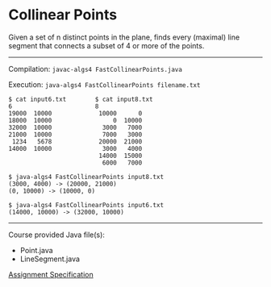# Collinear Points
Given a set of n distinct points in the plane, finds every (maximal) line segment that connects a subset of 4 or more of the points.

---

Compilation: `javac-algs4 FastCollinearPoints.java`

Execution: `java-algs4 FastCollinearPoints filename.txt`

```
$ cat input6.txt        $ cat input8.txt
6                       8
19000  10000             10000      0
18000  10000                 0  10000
32000  10000              3000   7000
21000  10000              7000   3000
 1234   5678             20000  21000
14000  10000              3000   4000
                         14000  15000
                          6000   7000
```

```
$ java-algs4 FastCollinearPoints input8.txt
(3000, 4000) -> (20000, 21000) 
(0, 10000) -> (10000, 0)

$ java-algs4 FastCollinearPoints input6.txt
(14000, 10000) -> (32000, 10000) 

```

---

Course provided Java file(s):
* Point.java
* LineSegment.java

[Assignment Specification](https://coursera.cs.princeton.edu/algs4/assignments/collinear/specification.php)
